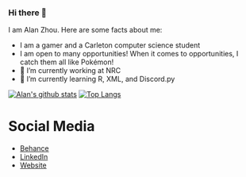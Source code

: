 <!--
**AlanReviews/AlanReviews** is a ✨ _special_ ✨ repository because its `README.md` (this file) appears on your GitHub profile.

Here are some ideas to get you started:
- 👯 I’m looking to collaborate on ...
- 🤔 I’m looking for help with ...
- 💬 Ask me about ...
- 😄 Pronouns: ...
- ⚡ Fun fact: ...
-->

### Hi there 👋
I am Alan Zhou. Here are some facts about me:


- I am a gamer and a Carleton computer science student
- I am open to many opportunities! When it comes to opportunities, I catch them all like Pokémon!
- 🔭 I’m currently working at NRC
- 🌱 I’m currently learning R, XML, and Discord.py

[![Alan's github stats](https://github-readme-stats.vercel.app/api?username=alanreviews)](https://github.com/anuraghazra/github-readme-stats)
[![Top Langs](https://github-readme-stats.vercel.app/api/top-langs/?username=alanreviews&langs_count=10&layout=compact)](https://github.com/anuraghazra/github-readme-stats)


# Social Media
- [Behance](https://www.behance.net/alandzhou)
- [LinkedIn](https://www.linkedin.com/in/alan-d-zhou/)
- [Website](https://alanreviews.github.io/)
